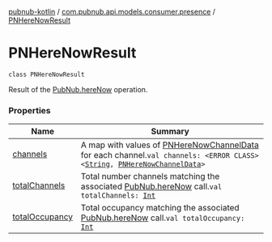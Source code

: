 [pubnub-kotlin](../../index.md) / [com.pubnub.api.models.consumer.presence](../index.md) / [PNHereNowResult](./index.md)

# PNHereNowResult

`class PNHereNowResult`

Result of the [PubNub.hereNow](../../com.pubnub.api/-pub-nub/here-now.md) operation.

### Properties

| Name | Summary |
|---|---|
| [channels](channels.md) | A map with values of [PNHereNowChannelData](../-p-n-here-now-channel-data/index.md) for each channel.`val channels: <ERROR CLASS><`[`String`](https://kotlinlang.org/api/latest/jvm/stdlib/kotlin/-string/index.html)`, `[`PNHereNowChannelData`](../-p-n-here-now-channel-data/index.md)`>` |
| [totalChannels](total-channels.md) | Total number channels matching the associated [PubNub.hereNow](../../com.pubnub.api/-pub-nub/here-now.md) call.`val totalChannels: `[`Int`](https://kotlinlang.org/api/latest/jvm/stdlib/kotlin/-int/index.html) |
| [totalOccupancy](total-occupancy.md) | Total occupancy matching the associated [PubNub.hereNow](../../com.pubnub.api/-pub-nub/here-now.md) call.`val totalOccupancy: `[`Int`](https://kotlinlang.org/api/latest/jvm/stdlib/kotlin/-int/index.html) |
